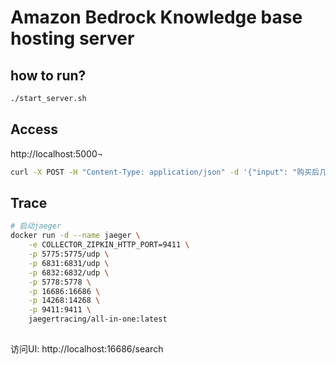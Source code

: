 # Amazon Bedrock Knowledge base hosting server

## how to run?

```bash
./start_server.sh
```

## Access

http://localhost:5000¬

```bash
curl -X POST -H "Content-Type: application/json" -d '{"input": "购买后几天可以退货?"}' http://localhost:5000/suggest

```

## Trace

```bash
# 启动jaeger
docker run -d --name jaeger \
    -e COLLECTOR_ZIPKIN_HTTP_PORT=9411 \
    -p 5775:5775/udp \
    -p 6831:6831/udp \
    -p 6832:6832/udp \
    -p 5778:5778 \
    -p 16686:16686 \
    -p 14268:14268 \
    -p 9411:9411 \
    jaegertracing/all-in-one:latest
    

```

访问UI: http://localhost:16686/search    